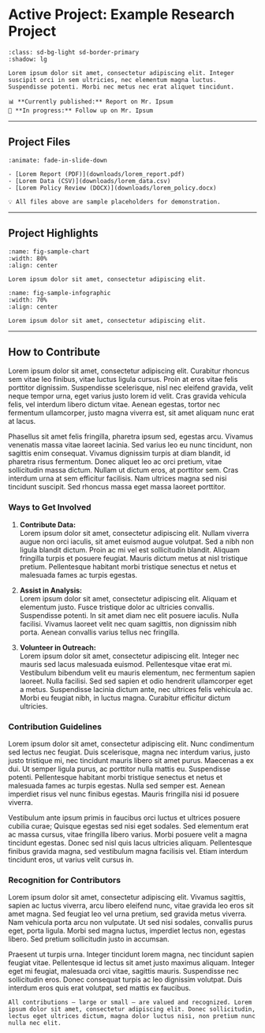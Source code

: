# Active Project: Example Research Project

```{card} Project Overview
:class: sd-bg-light sd-border-primary
:shadow: lg

Lorem ipsum dolor sit amet, consectetur adipiscing elit. Integer suscipit orci in sem ultricies, nec elementum magna luctus. Suspendisse potenti. Morbi nec metus nec erat aliquet tincidunt.  

📊 **Currently published:** Report on Mr. Ipsum
📝 **In progress:** Follow up on Mr. Ipsum
```

---

## Project Files

```{dropdown} 📂 Downloadable Resources
:animate: fade-in-slide-down

- [Lorem Report (PDF)](downloads/lorem_report.pdf)  
- [Lorem Data (CSV)](downloads/lorem_data.csv)  
- [Lorem Policy Review (DOCX)](downloads/lorem_policy.docx)  

💡 All files above are sample placeholders for demonstration.
```

---

## Project Highlights

```{figure} _static/images/sample_chart.png
:name: fig-sample-chart
:width: 80%
:align: center

Lorem ipsum dolor sit amet, consectetur adipiscing elit.
```

```{figure} _static/images/sample_infographic.png
:name: fig-sample-infographic
:width: 70%
:align: center

Lorem ipsum dolor sit amet, consectetur adipiscing elit.
```

---

## How to Contribute

Lorem ipsum dolor sit amet, consectetur adipiscing elit. Curabitur rhoncus sem vitae leo finibus, vitae luctus ligula cursus. Proin at eros vitae felis porttitor dignissim. Suspendisse scelerisque, nisl nec eleifend gravida, velit neque tempor urna, eget varius justo lorem id velit. Cras gravida vehicula felis, vel interdum libero dictum vitae. Aenean egestas, tortor nec fermentum ullamcorper, justo magna viverra est, sit amet aliquam nunc erat at lacus. 

Phasellus sit amet felis fringilla, pharetra ipsum sed, egestas arcu. Vivamus venenatis massa vitae laoreet lacinia. Sed varius leo eu nunc tincidunt, non sagittis enim consequat. Vivamus dignissim turpis at diam blandit, id pharetra risus fermentum. Donec aliquet leo ac orci pretium, vitae sollicitudin massa dictum. Nullam ut dictum eros, at porttitor sem. Cras interdum urna at sem efficitur facilisis. Nam ultrices magna sed nisi tincidunt suscipit. Sed rhoncus massa eget massa laoreet porttitor. 

### Ways to Get Involved

1. **Contribute Data:**  
   Lorem ipsum dolor sit amet, consectetur adipiscing elit. Nullam viverra augue non orci iaculis, sit amet euismod augue volutpat. Sed a nibh non ligula blandit dictum. Proin ac mi vel est sollicitudin blandit. Aliquam fringilla turpis et posuere feugiat. Mauris dictum metus at nisl tristique pretium. Pellentesque habitant morbi tristique senectus et netus et malesuada fames ac turpis egestas.

2. **Assist in Analysis:**  
   Lorem ipsum dolor sit amet, consectetur adipiscing elit. Aliquam et elementum justo. Fusce tristique dolor ac ultricies convallis. Suspendisse potenti. In sit amet diam nec elit posuere iaculis. Nulla facilisi. Vivamus laoreet velit nec quam sagittis, non dignissim nibh porta. Aenean convallis varius tellus nec fringilla.

3. **Volunteer in Outreach:**  
   Lorem ipsum dolor sit amet, consectetur adipiscing elit. Integer nec mauris sed lacus malesuada euismod. Pellentesque vitae erat mi. Vestibulum bibendum velit eu mauris elementum, nec fermentum sapien laoreet. Nulla facilisi. Sed sed sapien et odio hendrerit ullamcorper eget a metus. Suspendisse lacinia dictum ante, nec ultrices felis vehicula ac. Morbi eu feugiat nibh, in luctus magna. Curabitur efficitur dictum ultricies.

### Contribution Guidelines

Lorem ipsum dolor sit amet, consectetur adipiscing elit. Nunc condimentum sed lectus nec feugiat. Duis scelerisque, magna nec interdum varius, justo justo tristique mi, nec tincidunt mauris libero sit amet purus. Maecenas a ex dui. Ut semper ligula purus, ac porttitor nulla mattis eu. Suspendisse potenti. Pellentesque habitant morbi tristique senectus et netus et malesuada fames ac turpis egestas. Nulla sed semper est. Aenean imperdiet risus vel nunc finibus egestas. Mauris fringilla nisi id posuere viverra.  

Vestibulum ante ipsum primis in faucibus orci luctus et ultrices posuere cubilia curae; Quisque egestas sed nisi eget sodales. Sed elementum erat ac massa cursus, vitae fringilla libero varius. Morbi posuere velit a magna tincidunt egestas. Donec sed nisl quis lacus ultricies aliquam. Pellentesque finibus gravida magna, sed vestibulum magna facilisis vel. Etiam interdum tincidunt eros, ut varius velit cursus in.  

### Recognition for Contributors

Lorem ipsum dolor sit amet, consectetur adipiscing elit. Vivamus sagittis, sapien ac luctus viverra, arcu libero eleifend nunc, vitae gravida leo eros sit amet magna. Sed feugiat leo vel urna pretium, sed gravida metus viverra. Nam vehicula porta arcu non vulputate. Ut sed nisi sodales, convallis purus eget, porta ligula. Morbi sed magna luctus, imperdiet lectus non, egestas libero. Sed pretium sollicitudin justo in accumsan.  

Praesent ut turpis urna. Integer tincidunt lorem magna, nec tincidunt sapien feugiat vitae. Pellentesque id lectus sit amet justo maximus aliquam. Integer eget mi feugiat, malesuada orci vitae, sagittis mauris. Suspendisse nec sollicitudin eros. Donec consequat turpis ac leo dignissim volutpat. Duis interdum eros quis erat volutpat, sed mattis ex faucibus.  

```{note}
All contributions — large or small — are valued and recognized. Lorem ipsum dolor sit amet, consectetur adipiscing elit. Donec sollicitudin, lectus eget ultrices dictum, magna dolor luctus nisi, non pretium nunc nulla nec elit.
```

